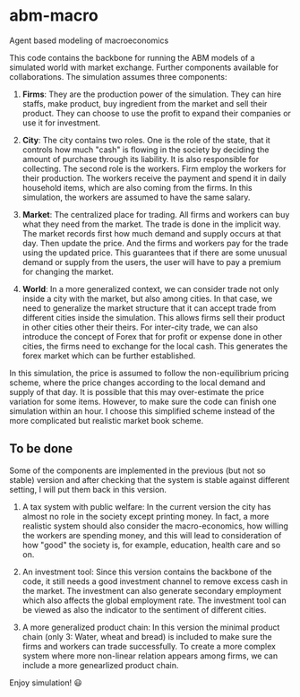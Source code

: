 # abm-macro
Agent based modeling of macroeconomics

This code contains the backbone for running the ABM models of a simulated 
world with market exchange. Further components available for collaborations. 
The simulation assumes three components:

1. **Firms**: They are the production power of the simulation. They can hire 
staffs, make product, buy ingredient from the market and sell their product. 
They can choose to use the profit to expand their companies or use it for 
investment. 

2. **City**: The city contains two roles. One is the role of the state, that
it controls how much "cash" is flowing in the society by deciding the amount
of purchase through its liability. It is also responsible for collecting. 
The second role is the workers. Firm employ the workers for their production. 
The workers receive the payment and spend it in daily household items, which 
are also coming from the firms. In this simulation, the workers are assumed to 
have the same salary.  

3. **Market**: The centralized place for trading. All firms and workers can 
buy what they need from the market. The trade is done in the implicit way. 
The market records first how much demand and supply occurs at that day. 
Then update the price. And the firms and workers pay for the trade using the 
updated price. This guarantees that if there are some unusual demand or 
supply from the users, the user will have to pay a premium for changing the 
market. 

4. **World**: In a more generalized context, we can consider trade not only
inside a city with the market, but also among cities. In that case, we need
to generalize the market structure that it can accept trade from different 
cities inside the simulation. This allows firms sell their product in other 
cities other their theirs. For inter-city trade, we can also introduce the 
concept of Forex that for profit or expense done in other cities, the firms
need to exchange for the local cash. This generates the forex market which 
can be further established. 

In this simulation, the price is assumed to follow the non-equilibrium 
pricing scheme, where the price changes according to the local demand 
and supply of that day. It is possible that this may over-estimate the 
price variation for some items. However, to make sure the code can finish
one simulation within an hour. I choose this simplified scheme instead of 
the more complicated but realistic market book scheme. 

## To be done

Some of the components are implemented in the previous (but not so stable)
version and after checking that the system is stable against different 
setting, I will put them back in this version. 

1. A tax system with public welfare: In the current version the city has 
almost no role in the society except printing money. In fact, a more realistic
system should also consider the macro-economics, how willing the workers are 
spending money, and this will lead to consideration of how "good" the society
is, for example, education, health care and so on. 

2. An investment tool: Since this version contains the backbone of the code, 
it still needs a good investment channel to remove excess cash in the market. 
The investment can also generate secondary employment which also affects the 
global employment rate. The investment tool can be viewed as also the indicator
to the sentiment of different cities. 

3. A more generalized product chain: In this version the minimal product chain
(only 3: Water, wheat and bread) is included to make sure the firms and
workers can trade successfully. To create a more complex system where 
more non-linear relation appears among firms, we can include a more 
genearlized product chain. 

Enjoy simulation! 😃
